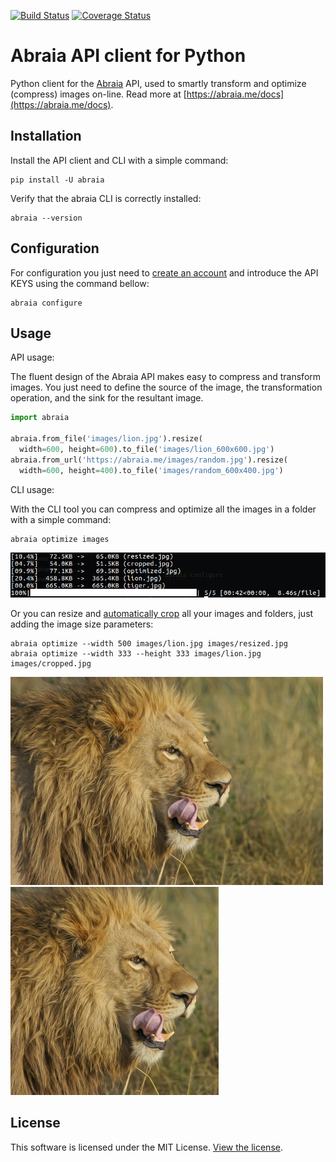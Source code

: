 [![Build Status](https://travis-ci.org/abraia/abraia-python.svg)](https://travis-ci.org/abraia/abraia-python)
[![Coverage Status](https://coveralls.io/repos/github/abraia/abraia-python/badge.svg?branch=develop)](https://coveralls.io/github/abraia/abraia-python?branch=develop)

# Abraia API client for Python

Python client for the [Abraia](https://abraia.me) API, used to smartly
transform and optimize (compress) images on-line. Read more at
[https://abraia.me/docs](https://abraia.me/docs).

## Installation

Install the API client and CLI with a simple command:

```
pip install -U abraia
```

Verify that the abraia CLI is correctly installed:

```
abraia --version
```

## Configuration

For configuration you just need to [create an account](https://abraia.me/login)
and introduce the API KEYS using the command bellow:

```
abraia configure
```

## Usage

API usage:

The fluent design of the Abraia API makes easy to compress and transform
images. You just need to define the source of the image, the transformation
operation, and the sink for the resultant image.

```python
import abraia

abraia.from_file('images/lion.jpg').resize(
  width=600, height=600).to_file('images/lion_600x600.jpg')
abraia.from_url('https://abraia.me/images/random.jpg').resize(
  width=600, height=400).to_file('images/random_600x400.jpg')
```

CLI usage:

With the CLI tool you can compress and optimize all the images in a folder with
a simple command:

```
abraia optimize images
```

![Resized lion](./images/batch_output.png)

Or you can resize and [automatically crop](https://abraia.me/docs/smartcrop)
all your images and folders, just adding the image size parameters:

```
abraia optimize --width 500 images/lion.jpg images/resized.jpg
abraia optimize --width 333 --height 333 images/lion.jpg images/cropped.jpg
```

![Resized lion](./images/resized.jpg)
![Cropped lion](./images/cropped.jpg)

## License

This software is licensed under the MIT License. [View the license](LICENSE).
